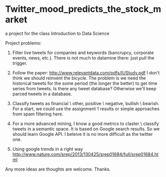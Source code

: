 Twitter_mood_predicts_the_stock_market
======================================

a project for the class Introduction to Data Science

Project problems:

1)  Filter live tweets for companies and keywords (bancrupcy, corporate events, news, etc.). There is not much to datamine there: just pull the trigger.

2) Follow the paper: http://www.relevantdata.com/pdfs/IUStudy.pdf I don't think we should reinvent the bicycle.
The problem is we need the historical tweets for the some period (the longer the better) to get time series from tweets. Is there any tweet database?
Otherwise we'll keep parced tweets in a database.

3)  Classify tweets as financial \ other, positive \ negative, bullish \ bearish. For a start, we could use the assignment 1 results or simple approaches from spam filtering here.

4) For a more advanced mining, I know a good metrics to claster \ classify tweets in a semantic space. 
It is based on Google search results. So we should learn Google API. I beleive it is no more difficult as the twitter one.

5) Using google trends in a right way http://www.nature.com/srep/2013/130425/srep01684/full/srep01684.html

Any more ideas are thoughts are welcome.  Thanks.




 
